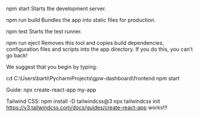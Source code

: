   npm start
    Starts the development server.

  npm run build
    Bundles the app into static files for production.

  npm test
    Starts the test runner.

  npm run eject
    Removes this tool and copies build dependencies, configuration files
    and scripts into the app directory. If you do this, you can’t go back!

We suggest that you begin by typing:

  cd C:\Users\barti\PycharmProjects\gpw-dashboard\frontend
  npm start
  
Guide:
npx create-react-app my-app


Tailwind CSS:
npm install -D tailwindcss@3
npx tailwindcss init
https://v3.tailwindcss.com/docs/guides/create-react-app
works!!!